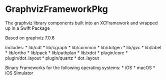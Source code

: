 # GraphvizFrameworkPkg

The graphviz library components built into an XCFramework and wrapped up in a Swift Package

Based on graphviz 7.0.6

Includes:
    * lib/cdt
    * lib/cgraph
    * lib/common
    * lib/dotgen
    * lib/gvc
    * lib/label
    * lib/ortho
    * lib/pack
    * lib/pathplan
    * lib/xdot
    * plugin/core
    * plugin/dot_layout
    * plugin/quartz
    * dot_layout

    
Binary Frameworks for the following operating systems:
    * iOS
    * macOS
    * iOS Simulator
